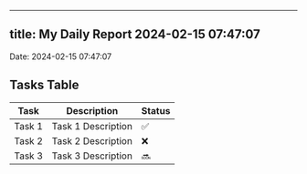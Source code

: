 
---
title: My Daily Report 2024-02-15 07:47:07
---

Date: 2024-02-15 07:47:07

## Tasks Table

| Task | Description | Status |
|------|-------------|--------|
| Task 1 | Task 1 Description | ✅ |
| Task 2 | Task 2 Description | ❌ |
| Task 3 | Task 3 Description | 🔜 |
